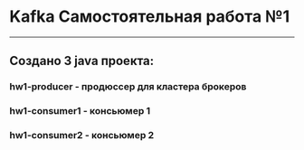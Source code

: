 # Kafka Самостоятельная работа №1

---
## Создано 3 java проекта:
### hw1-producer - продюссер для кластера брокеров
### hw1-consumer1 - консьюмер 1
### hw1-consumer2 - консьюмер 2

